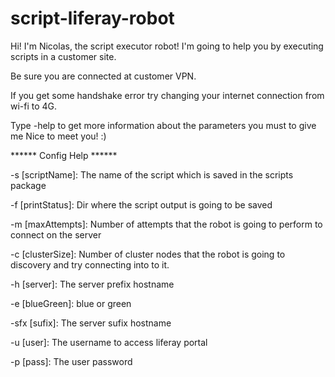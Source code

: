 # script-liferay-robot

Hi! I'm Nicolas, the script executor robot! I'm going to help you by executing scripts in a customer site. 

Be sure you are connected at customer VPN. 

If you get some handshake error try changing your internet connection from wi-fi to 4G. 

Type -help to get more information about the parameters you must to give me Nice to meet you! :)

****** Config Help ******

-s [scriptName]: The name of the script which is saved in the scripts package

-f [printStatus]: Dir where the script output is going to be saved

-m [maxAttempts]: Number of attempts that the robot is going to perform to connect on the server

-c [clusterSize]: Number of cluster nodes that the robot is going to discovery and try connecting into to it.

-h [server]: The server prefix hostname

-e [blueGreen]: blue or green

-sfx [sufix]: The server sufix hostname

-u [user]: The username to access liferay portal

-p [pass]: The user password

